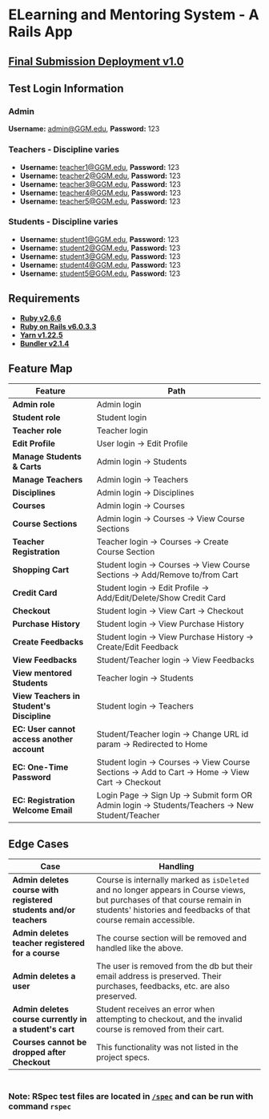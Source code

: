 # ELearning and Mentoring System - A Rails App

## [Final Submission Deployment v1.0](https://hidden-meadow-75629.herokuapp.com/)

## Test Login Information
### Admin
**Username:** admin@GGM.edu, **Password:** 123<br>

### Teachers - Discipline varies
* **Username:** teacher1@GGM.edu, **Password:** 123<br>
* **Username:** teacher2@GGM.edu, **Password:** 123<br>
* **Username:** teacher3@GGM.edu, **Password:** 123<br>
* **Username:** teacher4@GGM.edu, **Password:** 123<br>
* **Username:** teacher5@GGM.edu, **Password:** 123<br>

### Students - Discipline varies
* **Username:** student1@GGM.edu, **Password:** 123<br>
* **Username:** student2@GGM.edu, **Password:** 123<br>
* **Username:** student3@GGM.edu, **Password:** 123<br>
* **Username:** student4@GGM.edu, **Password:** 123<br>
* **Username:** student5@GGM.edu, **Password:** 123<br>

## Requirements
* [**Ruby v2.6.6**](https://cache.ruby-lang.org/pub/ruby/2.6/ruby-2.6.6.tar.gz)<br>
* [**Ruby on Rails v6.0.3.3**](https://guides.rubyonrails.org/v5.0/getting_started.html#installing-rails)<br>
* [**Yarn v1.22.5**](https://classic.yarnpkg.com/en/docs/cli/version/)<br>
* [**Bundler v2.1.4**](https://bundler.io/)

## Feature Map
Feature|Path
-------|----
**Admin role**|Admin login
**Student role**|Student login
**Teacher role**|Teacher login
**Edit Profile**|User login -> Edit Profile
**Manage Students & Carts**|Admin login -> Students
**Manage Teachers**|Admin login -> Teachers
**Disciplines**|Admin login -> Disciplines
**Courses**|Admin login -> Courses
**Course Sections**|Admin login -> Courses -> View Course Sections
**Teacher Registration**|Teacher login -> Courses -> Create Course Section
**Shopping Cart**|Student login -> Courses -> View Course Sections -> Add/Remove to/from Cart
**Credit Card**|Student login -> Edit Profile -> Add/Edit/Delete/Show Credit Card
**Checkout**|Student login -> View Cart -> Checkout
**Purchase History**|Student login -> View Purchase History
**Create Feedbacks**|Student login -> View Purchase History -> Create/Edit Feedback
**View Feedbacks**|Student/Teacher login -> View Feedbacks
**View mentored Students**|Teacher login -> Students
**View Teachers in Student's Discipline**|Student login -> Teachers
**EC: User cannot access another account**|Student/Teacher login -> Change URL id param -> Redirected to Home
**EC: One-Time Password**|Student login -> Courses -> View Course Sections -> Add to Cart -> Home -> View Cart -> Checkout
**EC: Registration Welcome Email**|Login Page -> Sign Up -> Submit form OR Admin login -> Students/Teachers -> New Student/Teacher

## Edge Cases
Case|Handling
----|--------
**Admin deletes course with registered students and/or teachers**|Course is internally marked as `isDeleted` and no longer appears in Course views, but purchases of that course remain in students' histories and feedbacks of that course remain accessible.
**Admin deletes teacher registered for a course**|The course section will be removed and handled like the above.
**Admin deletes a user**|The user is removed from the db but their email address is preserved. Their purchases, feedbacks, etc. are also preserved.
**Admin deletes course currently in a student's cart**|Student receives an error when attempting to checkout, and the invalid course is removed from their cart.
**Courses cannot be dropped after Checkout**|This functionality was not listed in the project specs.

### <br>Note: RSpec test files are located in [`/spec`](/spec) and can be run with command `rspec`

